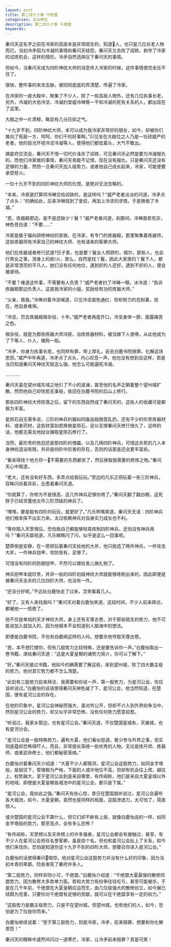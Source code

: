 ```yaml
---
layout: post
title: 第二百九十章 千绝盟
categories: 太古神王
description: 第二百九十章 千绝盟
keywords:
---
```


秦问天这名字之前在冷家的高层本是非常陌生的，知道人，也只是几位长老人物而已，当初冷矛因为冷凝的事情和秦问天结怨，秦问天又击败了阎铁，剥夺了冷家的试炼机会，这样的情形，冷矛自然选择压下秦问天的事情。

但如今，当秦问天成为四阶神纹大师的消息传入冷家的时候，这件事情便完全压不住了。

很快，整件事的来龙去脉，被彻彻底底的弄清楚，传遍了冷家。

在冷家的一座大殿中，聚集了不少人，除了一些高层人物外，还有几位执事长老，另外，冷凝的大伯冷坚、冷凝的堂姐冷琳等一干和冷凝的死有关系的人，都出现在了这里。

大殿之中一片肃穆，略显有几分压抑之气。

“十九岁不到，四阶神纹大师，本可以成为我冷家非常好的朋友，如今，却被你们推向了死敌一方，呵呵，你们干的好事啊。”只见坐在大殿位之人乃是一壮硕威严的老者，他的目光环视冷坚冷凝等人，使得他们都低着头，大气不敢出。

摘星府交流会，秦问天不惜一切代价诛杀了阎铁，可见秦问天必然是要为冷凝报仇的，而他们冷家做的事情，秦问天焉能不记恨，现在没有报仇，只是秦问天还没有足够的力量，然而一旦秦问天加入级势力，或者他自己成长起来，冷家，可能便要承受怒火。

一位十九岁不到的四阶神纹大师的仇恨，是绝对无法忽略的。

“本来，冷家是打算将冷琳交给阎铁的，是这样吗？”威严老者淡淡的问道，冷矛点了点头：“的确如此，后来冷琳找到了爱侣，再加上冷坚的求情，于是换做了冷凝。”

“恩，炼器殿那边，是不是还缺少丫鬟？”威严老者问道，刹那间，冷琳面若死灰，神色苍白道：“不要……”

冷家是属于偏向研修神纹的家族，在冷家，有专门的炼器殿，那里聚集着炼器师，这些炼器师有冷家自己的神纹大师、也有请来的客卿大师。

他们在炼器或者修行武道?日子里，也是要丫鬟女人照顾的，偶尔，那些人，也会行男女之事，泄身上的欲/火，那么，自然是找丫鬟，因此大家族的丫鬟下人，都是非常漂亮的平凡人，她们没有任何地位，遇到好的人还好，遇到不好的人，便会被虐待。

“不要？难道这件事，不需要有人负责？”威严老者扫了冷琳一眼，冰冷道：“告诉炼器殿那边负责人，这是我冷家的小姐，奖励给有功的炼器大师。”

“父亲，救我。”冷琳对着冷坚喊道，只见冷坚面色通红，但却努力的忍耐着，现在，他自身难保。

“冷坚，罚去炼器殿做杂役，十年。”威严老者再度开口，冷坚身体一颤，面露痛苦之色。

做杂役，就是为那些炼器大师淬胚，冶炼炼器材料，被当做下人使唤，从此他成为了下等人、仆人，猪狗一般。

“冷矛，你身为执事长老，也同样有罪，带上厚礼，前去白鹿书院赔罪，化解这场恩怨。”威严中年再道，冷矛点了点头，内心叹息一声，他也没有想到会这样，若是当日知道秦问天神纹天赋这么强，他怎么可能逼死冷凝。

…………

秦问天虽在望州城东域之地引了不小的波澜，甚至他的名声正朝着整个望州城扩散，然而他自己却恍若无事般，依旧在白鹿书院的后山上修行。

那些四阶神纹大师陨落之后，留下的东西自然成了秦问天的，这些人的收藏可是都极为丰富。

星陨石自无需多说，三阶的神兵利器如同废品般随意乱扔，还有不少的珍贵炼器材料、或者药材，这些财富如若换做星陨石，足以支撑秦问天修行很久了，这样的话，他都无需去地狱台赚取星陨石修行了。

当然，最珍贵的依旧还是那四阶的傀儡，以及几柄四阶神兵，可惜这杀死的几人本身神纹造诣有限，并非是四阶中厉害的存在，否则的话家底还会更丰富些。

“看来得找个地方将一不需要的东西都卖了，然后换取我需要的修炼之物。”秦问天心中暗道。

“老大，还有没有好东西，多弄点给我玩玩。”旁边的凡乐正把玩着一些三阶神兵，双眸闪烁着异彩，怂恿着秦问天道。

“你就算了，你修为不是很高，这几件神兵足够你用了。”秦问天翻了翻白眼，这死胖子已经贪墨他五件三阶顶级的神兵了。

“嘿嘿，要是能有四阶的玩玩，就更好了。”凡乐咧嘴笑道，秦问天无语：四阶神兵他们根本挥不出实力来，太过依赖神兵对自身实力成长也不利。

“等你踏入天罡境后，恐怕我自己都能够轻易炼制四阶神兵，还怕没有神兵用吗？”秦问天鄙视道，凡乐眼睛闪了闪，似乎是这么一回事呢。

楚莽倒是安静，在一旁把玩着秦问天给他的大斧，他只挑选了两件神兵，一件攻击大斧，一件神兵铠甲，攻防皆有，足够了。

可惜没有四阶的防御铠甲，不然可以赠给青儿做礼物了。

神兵铠甲本就珍贵，并非一般的四阶初级神纹大师就能够炼制出来的，因此即便是被秦问天击杀的几位四阶大师，也没有一件。

“还没分好呢。”不远处白鹿怡走了过来，含笑看着几人。

“好了，又有人来找我吗？”秦问天对着白鹿怡笑道，这段时间，不少人前来拜访，都被他一一拒绝了。

他不仅是单纯的天才神纹大师，身上还有天尊古卷，对于那些陌生的势力，他不可能说加入就加入的，因为他根本不会知道别人脑海中的想法。

即便是白鹿书院，不也有白鹿峒这样的人吗，想要杀他夺取天尊古卷。

“恩，本不想打搅你，但有几股势力比较特殊，还是要告诉你一声。”白鹿怡取出一卷书籍，递给秦问天道：“这是大夏皇朝的诸势力简介，你可以了解下。”

“好。”秦问天接过书籍，他如今的确需要了解这些，来到望州城，除了四大霸主级的势力，他对其它势力都不怎么清楚。

“此刻有三股势力前来拜访，我需要和你说一声，第一股势力，为星河公会，你应该听说过。”白鹿怡的话语使得秦问天神色凝了下，星河公会，他当然知道，在楚国，便有星河公会的存在。

在他的印象中，星河公会神秘而强大，虽对外公开，但却不介入到外界纷争当中，然则星河公会的势力，却又似乎非常恐怖，没有任何势力愿意招惹。

“听说过，我家乡那边，也有星河公会。”秦问天道，不仅楚国皇城有，天雍城，也有星河分会。

“星河公会是一股特殊势力，遍布大夏，他们看似低调，极少参与外界之事，但实则底蕴却恐怖得吓人，而且，非常擅长笼络一些优秀的人物，无论是炼丹师、炼器师、或者武命修士，他们都秘密笼络。”

白鹿怡对着秦问天介绍道：“大夏不少人都猜测，星河公会这股势力，如同金字塔般，层层往下，管理极为严格，下面的人或许地位不高，但却有机会往上爬，越往上，权势越大，至于星河公会到底来自哪里，有传闻称，他们是来自大夏皇城以外的地域，即便是大夏皇朝各城池中的星河公会，都只是下属。”

“星河公会，竟如此之强。”秦问天有些心惊，昔日在楚国就听说过，星河公会遍布各大城池，如今，大夏皇朝，竟然也是同样的局面，这股渗透力，太可怕了，简直惊人。

或许楚国的星河公会不算什么，但它们却不断有上层，就像白鹿怡说的一样，如同金字塔般的势力，那至高点，会有多么恐怖？

“有传闻称，天罡榜以及天命榜上的许多强者，星河公会都会有接触过，甚至，有不少人在星河公会担任名誉客卿，虽是挂个名，但也和星河公会扯上了关系，如今他们来找你，恐怕是知道你这十九岁不到的四阶大师，想要召你进入星河公会。”

白鹿怡的话使得秦问暗惊，他对星河公会这股势力并没有什么好的印象，因为当初木青的卑鄙，险些害死了秦府许多人。

“第二股势力，同样非同小可，千绝盟。”白鹿怡介绍道：“千绝盟大夏最强的散修同盟势力，因为散修大多势单力孤，若和大势力有纷争往往吃亏，甚至可能被杀，于是在几千年前，千绝盟在大夏皇朝应运而生，由几位级强大的散修创立，如今展已经颇为完善，只要你对千绝盟有足够的贡献，就可以在千绝盟享有一定的权力。”

“这股势力是霸主级势力，只是不在望州城，但望州城，也有他们的人，如今，恐怕是为了拉拢你而来。”

白鹿怡继续说着：“至于第三股势力，则是冷家，冷矛，前来赔罪，想要和你化解恩怨！”

秦问天的眼眸中遽然间闪过一道寒芒，冷家，让冷矛前来赔罪？真是可笑！
